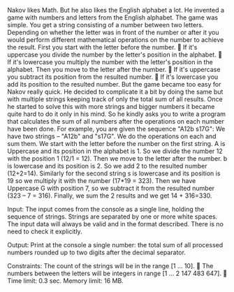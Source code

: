 Nakov likes Math. But he also likes the English alphabet a lot. He invented a game with numbers and letters from the
English alphabet. The game was simple. You get a string consisting of a number between two letters. Depending on
whether the letter was in front of the number or after it you would perform different mathematical operations on the
number to achieve the result.
First you start with the letter before the number.
 If it's uppercase you divide the number by the letter's position in the alphabet.
 If it's lowercase you multiply the number with the letter's position in the alphabet.
Then you move to the letter after the number.
 If it's uppercase you subtract its position from the resulted number.
 If it's lowercase you add its position to the resulted number.
But the game became too easy for Nakov really quick. He decided to complicate it a bit by doing the same but with
multiple strings keeping track of only the total sum of all results. Once he started to solve this with more strings and
bigger numbers it became quite hard to do it only in his mind. So he kindly asks you to write a program that calculates
the sum of all numbers after the operations on each number have been done.
For example, you are given the sequence "A12b s17G":
We have two strings – "A12b" and "s17G". We do the operations on each and sum them. We start with the letter
before the number on the first string. A is Uppercase and its position in the alphabet is 1. So we divide the number 12
with the position 1 (12/1 = 12). Then we move to the letter after the number. b is lowercase and its position is 2. So
we add 2 to the resulted number (12+2=14). Similarly for the second string s is lowercase and its position is 19 so we
multiply it with the number (17*19 = 323). Then we have Uppercase G with position 7, so we subtract it from the
resulted number (323 – 7 = 316). Finally, we sum the 2 results and we get 14 + 316=330.

Input:
The input comes from the console as a single line, holding the sequence of strings. Strings are separated by one or
more white spaces.
The input data will always be valid and in the format described. There is no need to check it explicitly.

Output:
Print at the console a single number: the total sum of all processed numbers rounded up to two digits after the
decimal separator.

Constraints:
The count of the strings will be in the range [1 ... 10].
 The numbers between the letters will be integers in range [1 ... 2 147 483 647].
 Time limit: 0.3 sec. Memory limit: 16 MB.
